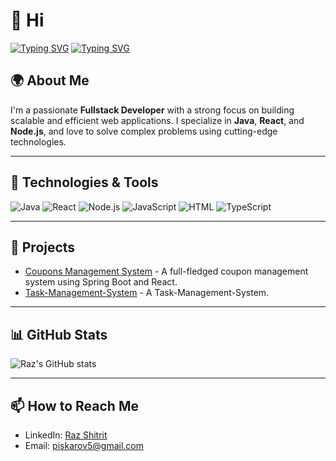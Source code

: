 # 👋 Hi
[![Typing SVG](https://readme-typing-svg.demolab.com?font=Fredoka&weight=700&size=40&duration=5003&pause=1003&color=2600F7&center=true&vCenter=true&random=true&width=435&lines=I'm+Raz+Shitrit)](https://git.io/typing-svg)
[![Typing SVG](https://readme-typing-svg.demolab.com?font=Fredoka&weight=700&size=40&duration=5003&pause=1003&color=0AA3F7&center=true&vCenter=true&random=true&width=435&lines=Fullstack+Developer;Java+Developer;React+Developer;Web+Developer;Node.js)](https://git.io/typing-svg)

## 🌍 About Me
I'm a passionate **Fullstack Developer** with a strong focus on building scalable and efficient web applications. I specialize in **Java**, **React**, and **Node.js**, and love to solve complex problems using cutting-edge technologies.

---

## 🔧 Technologies & Tools
![Java](https://img.shields.io/badge/Java-ED8B00?style=for-the-badge&logo=java&logoColor=white)
![React](https://img.shields.io/badge/React-20232A?style=for-the-badge&logo=react&logoColor=61DAFB)
![Node.js](https://img.shields.io/badge/Node.js-43853D?style=for-the-badge&logo=node.js&logoColor=white)
![JavaScript](https://img.shields.io/badge/JavaScript-F7DF1E?style=for-the-badge&logo=javascript&logoColor=black)
![HTML](https://img.shields.io/badge/HTML5-E34F26?style=for-the-badge&logo=html5&logoColor=white)
![TypeScript](https://img.shields.io/badge/TypeScript-007ACC?style=for-the-badge&logo=typescript&logoColor=white)

---

## 📂 Projects
- [Coupons Management System](https://github.com/RazShitrit/CouponSystemPart3) - A full-fledged coupon management system using Spring Boot and React.
- [Task-Management-System](https://github.com/RazShitrit/Task-Management-System) - A Task-Management-System.
---

## 📊 GitHub Stats
![Raz's GitHub stats](https://github-readme-stats.vercel.app/api?username=RazShitrit&show_icons=true&theme=radical)

---

## 📫 How to Reach Me
- LinkedIn: [Raz Shitrit](https://www.linkedin.com/in/razshitrit/)
- Email: piskarov5@gmail.com
